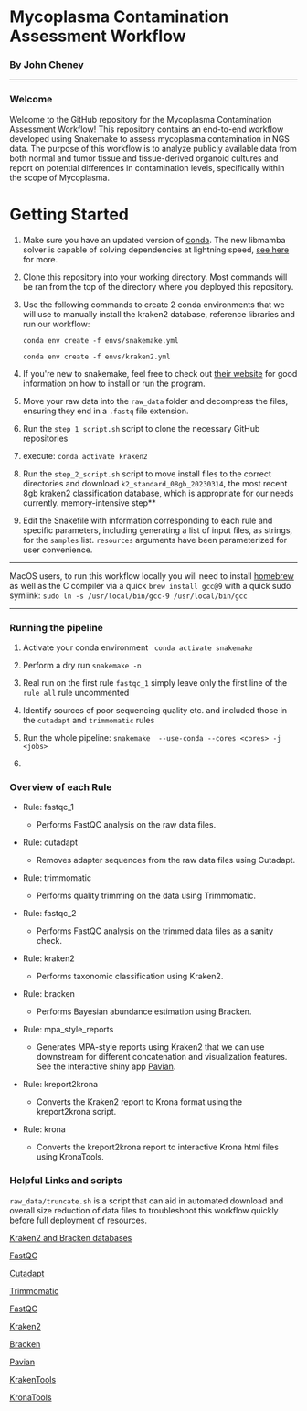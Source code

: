 
# Mycoplasma Contamination Assessment Workflow
### By John Cheney

***

### Welcome


Welcome to the GitHub repository for the Mycoplasma Contamination Assessment Workflow! This repository contains an end-to-end workflow developed using Snakemake to assess mycoplasma contamination in NGS data. The purpose of this workflow is to analyze publicly available data from both normal and tumor tissue and tissue-derived organoid cultures and report on potential differences in contamination levels, specifically within the scope of Mycoplasma.



# Getting Started 

1. Make sure you have an updated version of [conda](https://docs.conda.io/en/latest/). The new libmamba solver is capable of solving dependencies at lightning speed, [see here](https://www.anaconda.com/blog/a-faster-conda-for-a-growing-community) for more.
2. Clone this repository into your working directory. Most commands will be ran from the top of the directory where you deployed this repository. 
3. Use the following commands to create 2 conda environments that we will use to manually install the kraken2 database, reference libraries and run our workflow: 

    ``` conda env create -f envs/snakemake.yml ```

    ```conda env create -f envs/kraken2.yml```

4. If you're new to snakemake, feel free to check out [their website](https://snakemake.readthedocs.io/en/stable/) for good information on how to install or run the program. 
6. Move your raw data into the `raw_data` folder and decompress the files, ensuring they end in a ```.fastq``` file extension. 
7. Run the `step_1_script.sh` script to clone the necessary GitHub repositories  
8. execute: ```conda activate kraken2```
9. Run the `step_2_script.sh` script to move install files to the correct directories and download ```k2_standard_08gb_20230314```, the most recent 8gb kraken2 classification database, which is appropriate for our needs currently. memory-intensive step** 
10. Edit the Snakefile with information corresponding to each rule and specific parameters, including generating a list of input files, as strings, for the ```samples``` list. ```resources``` arguments have been parameterized for user convenience.

***

MacOS users, to run this workflow locally you will need to install [homebrew](https://brew.sh) as well as the C compiler via a quick ```brew install gcc@9``` with a quick sudo symlink:
```sudo ln -s /usr/local/bin/gcc-9 /usr/local/bin/gcc```

***

### Running the pipeline

1. Activate your conda environment
``` conda activate snakemake```

2. Perform a dry run 
```snakemake -n``` 

3. Real run on the first rule ```fastqc_1```
simply leave only the first line of the ```rule all``` rule uncommented

4. Identify sources of poor sequencing quality etc. and included those in the ```cutadapt``` and ```trimmomatic``` rules 

5. Run the whole pipeline:
```snakemake  --use-conda --cores <cores> -j <jobs> ```

5. 
### Overview of each Rule 

- Rule: fastqc_1
  - Performs FastQC analysis on the raw data files.

- Rule: cutadapt
  - Removes adapter sequences from the raw data files using Cutadapt.

- Rule: trimmomatic
  - Performs quality trimming on the data using Trimmomatic.

- Rule: fastqc_2
  - Performs FastQC analysis on the trimmed data files as a sanity check.

- Rule: kraken2
  - Performs taxonomic classification using Kraken2.

- Rule: bracken
  - Performs Bayesian abundance estimation using Bracken.

- Rule: mpa_style_reports
  - Generates MPA-style reports using Kraken2 that we can use downstream for different concatenation and visualization features. See the interactive shiny app [Pavian](https://github.com/fbreitwieser/pavian).

- Rule: kreport2krona
  - Converts the Kraken2 report to Krona format using the kreport2krona script.
  
- Rule: krona
  - Converts the kreport2krona report to interactive Krona html files using KronaTools.


### Helpful Links and scripts 

```raw_data/truncate.sh``` is a script that can aid in automated download and overall size reduction of data files to troubleshoot this workflow quickly before full deployment of resources.

[Kraken2 and Bracken databases](https://benlangmead.github.io/aws-indexes/k2)

[FastQC](https://github.com/s-andrews/FastQC)

[Cutadapt](https://github.com/marcelm/cutadapt)

[Trimmomatic](https://github.com/usadellab/Trimmomatic)

[FastQC](https://github.com/s-andrews/FastQC)

[Kraken2](https://github.com/DerrickWood/kraken2)

[Bracken](https://github.com/jenniferlu717/Bracken)

[Pavian](https://github.com/fbreitwieser/pavian)

[KrakenTools](https://github.com/jenniferlu717/KrakenTools)

[KronaTools](https://github.com/marbl/Krona)


